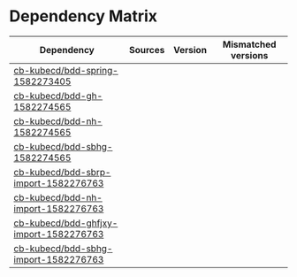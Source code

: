 # Dependency Matrix

Dependency | Sources | Version | Mismatched versions
---------- | ------- | ------- | -------------------
[cb-kubecd/bdd-spring-1582273405](https://github.com/cb-kubecd/bdd-spring-1582273405.git) |  | []() | 
[cb-kubecd/bdd-gh-1582274565](https://github.com/cb-kubecd/bdd-gh-1582274565.git) |  | []() | 
[cb-kubecd/bdd-nh-1582274565](https://github.com/cb-kubecd/bdd-nh-1582274565.git) |  | []() | 
[cb-kubecd/bdd-sbhg-1582274565](https://github.com/cb-kubecd/bdd-sbhg-1582274565.git) |  | []() | 
[cb-kubecd/bdd-sbrp-import-1582276763](https://github.com/cb-kubecd/bdd-sbrp-import-1582276763.git) |  | []() | 
[cb-kubecd/bdd-nh-import-1582276763](https://github.com/cb-kubecd/bdd-nh-import-1582276763.git) |  | []() | 
[cb-kubecd/bdd-ghfjxy-import-1582276763](https://github.com/cb-kubecd/bdd-ghfjxy-import-1582276763.git) |  | []() | 
[cb-kubecd/bdd-sbhg-import-1582276763](https://github.com/cb-kubecd/bdd-sbhg-import-1582276763.git) |  | []() | 

